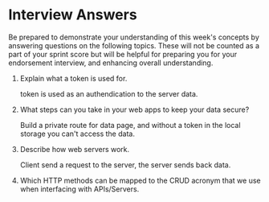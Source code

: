 # Interview Answers
Be prepared to demonstrate your understanding of this week's concepts by answering questions on the following topics. These will not be counted as a part of your sprint score but will be helpful for preparing you for your endorsement interview, and enhancing overall understanding.


1. Explain what a token is used for.

    token is used as an authendication to the server data.

2. What steps can you take in your web apps to keep your data secure?

    Build a private route for data page, and without a token in the local storage you can't access the data.

3. Describe how web servers work.

    Client send a request to the server, the server sends back data.

4. Which HTTP methods can be mapped to the CRUD acronym that we use when interfacing with APIs/Servers.

    